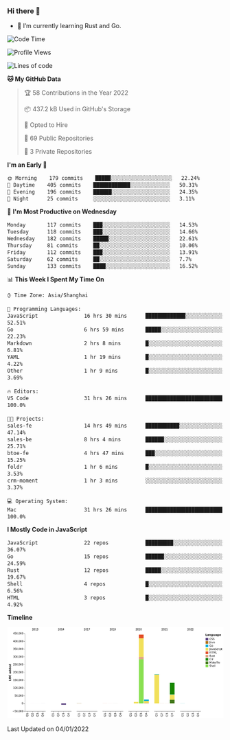 ### Hi there 👋

- 🌱 I’m currently learning Rust and Go.

<!--START_SECTION:waka-->
![Code Time](http://img.shields.io/badge/Code%20Time-92%20hrs%2049%20mins-blue)

![Profile Views](http://img.shields.io/badge/Profile%20Views-2-blue)

![Lines of code](https://img.shields.io/badge/From%20Hello%20World%20I%27ve%20Written-793%20Thousand%20lines%20of%20code-blue)

**🐱 My GitHub Data** 

> 🏆 58 Contributions in the Year 2022
 > 
> 📦 437.2 kB Used in GitHub's Storage 
 > 
> 💼 Opted to Hire
 > 
> 📜 69 Public Repositories 
 > 
> 🔑 3 Private Repositories  
 > 
**I'm an Early 🐤** 

```text
🌞 Morning    179 commits    █████░░░░░░░░░░░░░░░░░░░░   22.24% 
🌆 Daytime    405 commits    ████████████░░░░░░░░░░░░░   50.31% 
🌃 Evening    196 commits    ██████░░░░░░░░░░░░░░░░░░░   24.35% 
🌙 Night      25 commits     ░░░░░░░░░░░░░░░░░░░░░░░░░   3.11%

```
📅 **I'm Most Productive on Wednesday** 

```text
Monday       117 commits    ███░░░░░░░░░░░░░░░░░░░░░░   14.53% 
Tuesday      118 commits    ███░░░░░░░░░░░░░░░░░░░░░░   14.66% 
Wednesday    182 commits    █████░░░░░░░░░░░░░░░░░░░░   22.61% 
Thursday     81 commits     ██░░░░░░░░░░░░░░░░░░░░░░░   10.06% 
Friday       112 commits    ███░░░░░░░░░░░░░░░░░░░░░░   13.91% 
Saturday     62 commits     ██░░░░░░░░░░░░░░░░░░░░░░░   7.7% 
Sunday       133 commits    ████░░░░░░░░░░░░░░░░░░░░░   16.52%

```


📊 **This Week I Spent My Time On** 

```text
⌚︎ Time Zone: Asia/Shanghai

💬 Programming Languages: 
JavaScript               16 hrs 30 mins      █████████████░░░░░░░░░░░░   52.51% 
Go                       6 hrs 59 mins       █████░░░░░░░░░░░░░░░░░░░░   22.23% 
Markdown                 2 hrs 8 mins        █░░░░░░░░░░░░░░░░░░░░░░░░   6.81% 
YAML                     1 hr 19 mins        █░░░░░░░░░░░░░░░░░░░░░░░░   4.22% 
Other                    1 hr 9 mins         █░░░░░░░░░░░░░░░░░░░░░░░░   3.69%

🔥 Editors: 
VS Code                  31 hrs 26 mins      █████████████████████████   100.0%

🐱‍💻 Projects: 
sales-fe                 14 hrs 49 mins      ███████████░░░░░░░░░░░░░░   47.14% 
sales-be                 8 hrs 4 mins        ██████░░░░░░░░░░░░░░░░░░░   25.71% 
btoe-fe                  4 hrs 47 mins       ███░░░░░░░░░░░░░░░░░░░░░░   15.25% 
foldr                    1 hr 6 mins         █░░░░░░░░░░░░░░░░░░░░░░░░   3.53% 
crm-moment               1 hr 3 mins         ░░░░░░░░░░░░░░░░░░░░░░░░░   3.37%

💻 Operating System: 
Mac                      31 hrs 26 mins      █████████████████████████   100.0%

```

**I Mostly Code in JavaScript** 

```text
JavaScript               22 repos            █████████░░░░░░░░░░░░░░░░   36.07% 
Go                       15 repos            ██████░░░░░░░░░░░░░░░░░░░   24.59% 
Rust                     12 repos            █████░░░░░░░░░░░░░░░░░░░░   19.67% 
Shell                    4 repos             █░░░░░░░░░░░░░░░░░░░░░░░░   6.56% 
HTML                     3 repos             █░░░░░░░░░░░░░░░░░░░░░░░░   4.92%

```


**Timeline**

![Chart not found](https://raw.githubusercontent.com/elton/elton/main/charts/bar_graph.png) 


 Last Updated on 04/01/2022
<!--END_SECTION:waka-->

<!--
**elton/elton** is a ✨ _special_ ✨ repository because its `README.md` (this file) appears on your GitHub profile.

Here are some ideas to get you started:

- 🔭 I’m currently working on ...
- 🌱 I’m currently learning ...
- 👯 I’m looking to collaborate on ...
- 🤔 I’m looking for help with ...
- 💬 Ask me about ...
- 📫 How to reach me: ...
- 😄 Pronouns: ...
- ⚡ Fun fact: ...
-->
